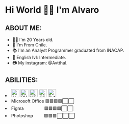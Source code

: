 ### <h1> Hi World ✌🏻 I'm Alvaro</h1> 

<H2>ABOUT ME: </H2>
<ul>
  <li>🧑🏻 I'm 20 Years old. </br></li>
  <li>🏡 I'm From Chile. </li>
  <li>📚 I'm an Analyst Programmer graduated from INACAP.</li>
  <li>💬 English lvl: Intermediate.</li>
  <li>📷 My instagram: @Avtthal.</li>
</ul>
<h2> ABILITIES: </h2>


  <li> 
  <img src='https://camo.githubusercontent.com/9496882abd182958bcea4238ab44f7eb8928d7a4144c150f18f6c55ceb9b4490/68747470733a2f2f6564656e742e6769746875622e696f2f537570657254696e7949636f6e732f696d616765732f7376672f6a6176617363726970742e737667' alt='JavaScript' height='26'> 
  <img src='https://camo.githubusercontent.com/b71df4fcf19980b56b49c963638df23b5d1d2b9e9e487548649651f2f3e1d603/68747470733a2f2f6564656e742e6769746875622e696f2f537570657254696e7949636f6e732f696d616765732f7376672f7068702e737667' alt='PHP' height='26'>
  <img src='https://camo.githubusercontent.com/72e5df59529a42423d671ba4c02bfb327d917517bfff18595c5e5dc17a5abece/68747470733a2f2f6564656e742e6769746875622e696f2f537570657254696e7949636f6e732f696d616765732f7376672f68746d6c352e737667' alt='HTML' height='26'> 
  <img src='https://camo.githubusercontent.com/b788527f604d8e727fcc90d721984125bced85c8a1c9f8da69c6c4a3e51df3c5/68747470733a2f2f6564656e742e6769746875622e696f2f537570657254696e7949636f6e732f696d616765732f7376672f637373332e737667' alt='CSS' height='26'> 
  <img src='https://camo.githubusercontent.com/aa96ee3a3352c9c3c2161d3e95698d0885a277ab85d617fe77912627d37a3959/68747470733a2f2f6564656e742e6769746875622e696f2f537570657254696e7949636f6e732f696d616765732f7376672f707974686f6e2e737667' alt='Python' height='26' </li>

  <li> Microsoft Office 🟩🟩🟩🟩⬜⬜ </li>
  <li> Figma &nbsp;&nbsp;&nbsp;&nbsp;&nbsp;&nbsp;&nbsp;&nbsp;&nbsp;&nbsp;&nbsp;&nbsp;&nbsp;&nbsp;&nbsp;&nbsp;🟩🟩🟩🟩⬜⬜ </li>
  <li> Photoshop &nbsp;&nbsp;&nbsp;&nbsp;&nbsp;&nbsp;&nbsp;&nbsp🟩🟩🟩⬜⬜⬜ </li>
</ul>
